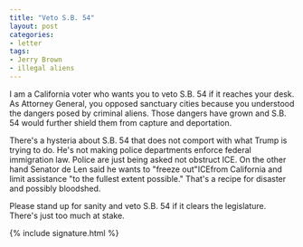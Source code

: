 ```yaml
---
title: "Veto S.B. 54"
layout: post
categories:
- letter
tags:
- Jerry Brown
- illegal aliens
---
```


I am a California voter who wants you to veto S.B. 54 if it reaches your desk. As Attorney General, you opposed sanctuary cities because you understood the dangers posed by criminal aliens. Those dangers have grown and S.B. 54 would further shield them from capture and deportation.

There's a hysteria about S.B. 54 that does not comport with what Trump is trying to do. He's not making police departments enforce federal immigration law. Police are just being asked not obstruct ICE. On the other hand Senator de Len said he wants to "freeze out"ICEfrom California and limit assistance "to the fullest extent possible." That's a recipe for disaster and possibly bloodshed.

Please stand up for sanity and veto S.B. 54 if it clears the legislature. There's just too much at stake.

{% include signature.html %}
